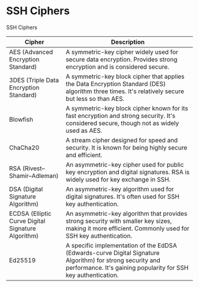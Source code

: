 # SSH Ciphers



SSH Ciphers

| Cipher                                             | Description                                                                                                                                                                 |
| -------------------------------------------------- | --------------------------------------------------------------------------------------------------------------------------------------------------------------------------- |
| AES (Advanced Encryption Standard)                 | A symmetric-key cipher widely used for secure data encryption. Provides strong encryption and is considered secure.                                                         |
| 3DES (Triple Data Encryption Standard)             | A symmetric-key block cipher that applies the Data Encryption Standard (DES) algorithm three times. It's relatively secure but less so than AES.                            |
| Blowfish                                           | A symmetric-key block cipher known for its fast encryption and strong security. It's considered secure, though not as widely used as AES.                                   |
| ChaCha20                                           | A stream cipher designed for speed and security. It is known for being highly secure and efficient.                                                                         |
| RSA (Rivest–Shamir–Adleman)                        | An asymmetric-key cipher used for public key encryption and digital signatures. RSA is widely used for key exchange in SSH.                                                 |
| DSA (Digital Signature Algorithm)                  | An asymmetric-key algorithm used for digital signatures. It's often used for SSH key authentication.                                                                        |
| ECDSA (Elliptic Curve Digital Signature Algorithm) | An asymmetric-key algorithm that provides strong security with smaller key sizes, making it more efficient. Commonly used for SSH key authentication.                       |
| Ed25519                                            | A specific implementation of the EdDSA (Edwards-curve Digital Signature Algorithm) for strong security and performance. It's gaining popularity for SSH key authentication. |
